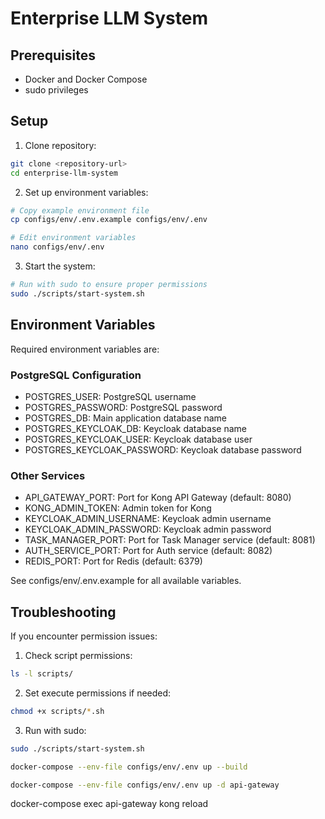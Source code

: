 # Enterprise LLM System

## Prerequisites

- Docker and Docker Compose
- sudo privileges

## Setup

1. Clone repository:
```bash
git clone <repository-url>
cd enterprise-llm-system
```

2. Set up environment variables:
```bash
# Copy example environment file
cp configs/env/.env.example configs/env/.env

# Edit environment variables
nano configs/env/.env
```

3. Start the system:
```bash
# Run with sudo to ensure proper permissions
sudo ./scripts/start-system.sh
```

## Environment Variables

Required environment variables are:

### PostgreSQL Configuration
- POSTGRES_USER: PostgreSQL username
- POSTGRES_PASSWORD: PostgreSQL password
- POSTGRES_DB: Main application database name
- POSTGRES_KEYCLOAK_DB: Keycloak database name
- POSTGRES_KEYCLOAK_USER: Keycloak database user
- POSTGRES_KEYCLOAK_PASSWORD: Keycloak database password

### Other Services
- API_GATEWAY_PORT: Port for Kong API Gateway (default: 8080)
- KONG_ADMIN_TOKEN: Admin token for Kong
- KEYCLOAK_ADMIN_USERNAME: Keycloak admin username
- KEYCLOAK_ADMIN_PASSWORD: Keycloak admin password
- TASK_MANAGER_PORT: Port for Task Manager service (default: 8081)
- AUTH_SERVICE_PORT: Port for Auth service (default: 8082)
- REDIS_PORT: Port for Redis (default: 6379)

See configs/env/.env.example for all available variables.

## Troubleshooting

If you encounter permission issues:

1. Check script permissions:
```bash
ls -l scripts/
```

2. Set execute permissions if needed:
```bash
chmod +x scripts/*.sh
```

3. Run with sudo:
```bash
sudo ./scripts/start-system.sh
``` 

```bash
docker-compose --env-file configs/env/.env up --build 

docker-compose --env-file configs/env/.env up -d api-gateway
```

docker-compose exec api-gateway kong reload